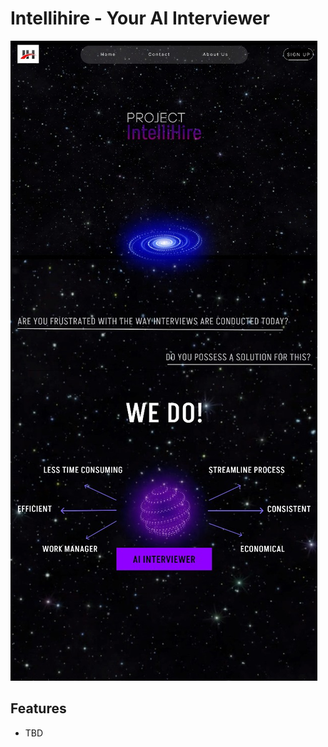 # Intellihire - Your AI Interviewer

![product explaining image](https://github.com/Aggerio/AI_Interviewer/blob/Master/images/description.jpeg)


## Features
- TBD
